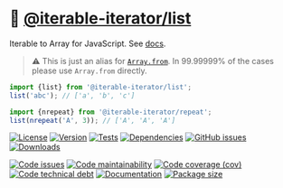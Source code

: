 :oden: [@iterable-iterator/list](https://iterable-iterator.github.io/list)
==

Iterable to Array for JavaScript.
See [docs](https://iterable-iterator.github.io/list/index.html).

> :warning: This is just an alias for [`Array.from`](https://developer.mozilla.org/en-US/docs/Web/JavaScript/Reference/Global_Objects/Array/from).
> In 99.99999% of the cases please use `Array.from` directly.

```js
import {list} from '@iterable-iterator/list';
list('abc'); // ['a', 'b', 'c']

import {nrepeat} from '@iterable-iterator/repeat';
list(nrepeat('A', 3)); // ['A', 'A', 'A']
```

[![License](https://img.shields.io/github/license/iterable-iterator/list.svg)](https://raw.githubusercontent.com/iterable-iterator/list/main/LICENSE)
[![Version](https://img.shields.io/npm/v/@iterable-iterator/list.svg)](https://www.npmjs.org/package/@iterable-iterator/list)
[![Tests](https://img.shields.io/github/actions/workflow/status/iterable-iterator/list/ci.yml?branch=main&event=push&label=tests)](https://github.com/iterable-iterator/list/actions/workflows/ci.yml?query=branch:main)
[![Dependencies](https://img.shields.io/librariesio/github/iterable-iterator/list.svg)](https://github.com/iterable-iterator/list/network/dependencies)
[![GitHub issues](https://img.shields.io/github/issues/iterable-iterator/list.svg)](https://github.com/iterable-iterator/list/issues)
[![Downloads](https://img.shields.io/npm/dm/@iterable-iterator/list.svg)](https://www.npmjs.org/package/@iterable-iterator/list)

[![Code issues](https://img.shields.io/codeclimate/issues/iterable-iterator/list.svg)](https://codeclimate.com/github/iterable-iterator/list/issues)
[![Code maintainability](https://img.shields.io/codeclimate/maintainability/iterable-iterator/list.svg)](https://codeclimate.com/github/iterable-iterator/list/trends/churn)
[![Code coverage (cov)](https://img.shields.io/codecov/c/gh/iterable-iterator/list/main.svg)](https://codecov.io/gh/iterable-iterator/list)
[![Code technical debt](https://img.shields.io/codeclimate/tech-debt/iterable-iterator/list.svg)](https://codeclimate.com/github/iterable-iterator/list/trends/technical_debt)
[![Documentation](https://iterable-iterator.github.io/list/badge.svg)](https://iterable-iterator.github.io/list/source.html)
[![Package size](https://img.shields.io/bundlephobia/minzip/@iterable-iterator/list)](https://bundlephobia.com/result?p=@iterable-iterator/list)
